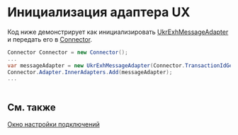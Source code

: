 # Инициализация адаптера UX

Код ниже демонстрирует как инициализировать [UkrExhMessageAdapter](../api/StockSharp.UkrExh.UkrExhMessageAdapter.html) и передать его в [Connector](../api/StockSharp.Algo.Connector.html).

```cs
Connector Connector = new Connector();				
...				
var messageAdapter = new UkrExhMessageAdapter(Connector.TransactionIdGenerator);
Connector.Adapter.InnerAdapters.Add(messageAdapter);
...	
							
```

## См. также

[Окно настройки подключений](API_UI_ConnectorWindow.md)
